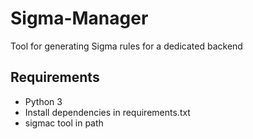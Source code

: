# Sigma-Manager
Tool for generating Sigma rules for a dedicated backend

## Requirements
* Python 3
* Install dependencies in requirements.txt
* sigmac tool in path
